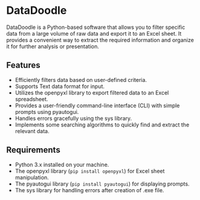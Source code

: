 # DataDoodle

DataDoodle is a Python-based software that allows you to filter specific data from a large volume of raw data and export it to an Excel sheet. It provides a convenient way to extract the required information and organize it for further analysis or presentation.

## Features

- Efficiently filters data based on user-defined criteria.
- Supports Text data format for input.
- Utilizes the openpyxl library to export filtered data to an Excel spreadsheet.
- Provides a user-friendly command-line interface (CLI) with simple prompts using pyautogui.
- Handles errors gracefully using the sys library.
- Implements some searching algorithms to quickly find and extract the relevant data.

## Requirements

- Python 3.x installed on your machine.
- The openpyxl library (`pip install openpyxl`) for Excel sheet manipulation.
- The pyautogui library (`pip install pyautogui`) for displaying prompts.
- The sys library for handling errors after creation of .exe file.

